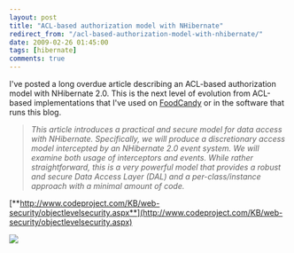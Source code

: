 ```yaml
---
layout: post
title: "ACL-based authorization model with NHibernate"
redirect_from: "/acl-based-authorization-model-with-nhibernate/"
date: 2009-02-26 01:45:00
tags: [hibernate]
comments: true
---
```

I've posted a long overdue article describing an ACL-based authorization model with NHibernate 2.0. This is the next level of evolution from ACL-based implementations that I've used on [FoodCandy](http://www.foodcandy.com) or in the software that runs this blog.

> _This article introduces a practical and secure model for data access with NHibernate. Specifically, we will produce a discretionary access model intercepted by an NHibernate 2.0 event system. We will examine both usage of interceptors and events. While rather straightforward, this is a very powerful model that provides a robust and secure Data Access Layer (DAL) and a per-class/instance approach with a minimal amount of code._

[**http://www.codeproject.com/KB/web-security/objectlevelsecurity.aspx**](http://www.codeproject.com/KB/web-security/objectlevelsecurity.aspx)

![](http://www.codeproject.com/KB/web-security/objectlevelsecurity/domainmodel.jpg)

